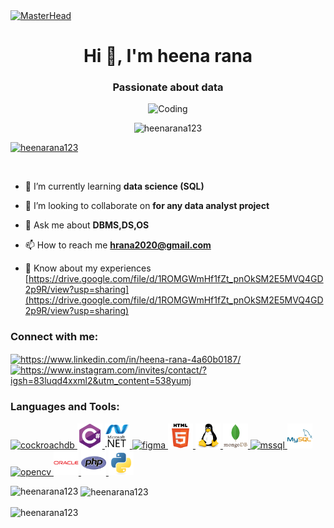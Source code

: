 
<a href="https://media.giphy.com/media/v1.Y2lkPTc5MGI3NjExYzRmd2czd3d0NmNtNTdra29mZTk4YzZhbW5rdXM2ODF4NmI3bXJqeSZlcD12MV9pbnRlcm5hbF9naWZfYnlfaWQmY3Q9Zw/KX5nwoDX97AtPvKBF6/giphy.gif">
    <img src="https://media.giphy.com/media/v1.Y2lkPTc5MGI3NjExYzRmd2czd3d0NmNtNTdra29mZTk4YzZhbW5rdXM2ODF4NmI3bXJqeSZlcD12MV9pbnRlcm5hbF9naWZfYnlfaWQmY3Q9Zw/KX5nwoDX97AtPvKBF6/giphy.gif" alt="MasterHead" width="2000" height="400">
</a>

<h1 align="center">Hi 👋, I'm heena rana</h1>
<h3 align="center">Passionate about data</h3>

<div style="text-align: center;">
  <img alt="Coding" width="400" src="https://cdn.dribbble.com/users/1162077/screenshots/3848914/programmer.gif" />
</div>
<p align="center">
  <img src="https://komarev.com/ghpvc/?username=heenarana123&label=Profile%20views&color=0e75b6&style=flat" alt="heenarana123" />
</p>




<p align="left"> <a href="https://github.com/ryo-ma/github-profile-trophy"><img src="https://github-profile-trophy.vercel.app/?username=heenarana123" alt="heenarana123" /></a> </p>

<p align="left"> <a href="https://twitter.com/" target="blank"><img src="https://img.shields.io/twitter/follow/?logo=twitter&style=for-the-badge" alt="" /></a> </p>

- 🌱 I’m currently learning **data science (SQL)**

- 👯 I’m looking to collaborate on **for any data analyst project**

- 💬 Ask me about **DBMS,DS,OS**

- 📫 How to reach me **hrana2020@gmail.com**

- 📄 Know about my experiences [https://drive.google.com/file/d/1ROMGWmHf1fZt_pnOkSM2E5MVQ4GD2p9R/view?usp=sharing](https://drive.google.com/file/d/1ROMGWmHf1fZt_pnOkSM2E5MVQ4GD2p9R/view?usp=sharing)

<h3 align="left">Connect with me:</h3>
<p align="left">
<a href="https://linkedin.com/in/https://www.linkedin.com/in/heena-rana-4a60b0187/" target="blank"><img align="center" src="https://raw.githubusercontent.com/rahuldkjain/github-profile-readme-generator/master/src/images/icons/Social/linked-in-alt.svg" alt="https://www.linkedin.com/in/heena-rana-4a60b0187/" height="30" width="40" /></a>
<a href="https://instagram.com/https://www.instagram.com/invites/contact/?igsh=83luqd4xxml2&utm_content=538yumj" target="blank"><img align="center" src="https://raw.githubusercontent.com/rahuldkjain/github-profile-readme-generator/master/src/images/icons/Social/instagram.svg" alt="https://www.instagram.com/invites/contact/?igsh=83luqd4xxml2&utm_content=538yumj" height="30" width="40" /></a>
</p>

<h3 align="left">Languages and Tools:</h3>
<p align="left"> <a href="https://www.cockroachlabs.com/product/cockroachdb/" target="_blank" rel="noreferrer"> <img src="https://cdn.worldvectorlogo.com/logos/cockroachdb.svg" alt="cockroachdb" width="40" height="40"/> </a> <a href="https://www.w3schools.com/cs/" target="_blank" rel="noreferrer"> <img src="https://raw.githubusercontent.com/devicons/devicon/master/icons/csharp/csharp-original.svg" alt="csharp" width="40" height="40"/> </a> <a href="https://dotnet.microsoft.com/" target="_blank" rel="noreferrer"> <img src="https://raw.githubusercontent.com/devicons/devicon/master/icons/dot-net/dot-net-original-wordmark.svg" alt="dotnet" width="40" height="40"/> </a> <a href="https://www.figma.com/" target="_blank" rel="noreferrer"> <img src="https://www.vectorlogo.zone/logos/figma/figma-icon.svg" alt="figma" width="40" height="40"/> </a> <a href="https://www.w3.org/html/" target="_blank" rel="noreferrer"> <img src="https://raw.githubusercontent.com/devicons/devicon/master/icons/html5/html5-original-wordmark.svg" alt="html5" width="40" height="40"/> </a> <a href="https://www.linux.org/" target="_blank" rel="noreferrer"> <img src="https://raw.githubusercontent.com/devicons/devicon/master/icons/linux/linux-original.svg" alt="linux" width="40" height="40"/> </a> <a href="https://www.mongodb.com/" target="_blank" rel="noreferrer"> <img src="https://raw.githubusercontent.com/devicons/devicon/master/icons/mongodb/mongodb-original-wordmark.svg" alt="mongodb" width="40" height="40"/> </a> <a href="https://www.microsoft.com/en-us/sql-server" target="_blank" rel="noreferrer"> <img src="https://www.svgrepo.com/show/303229/microsoft-sql-server-logo.svg" alt="mssql" width="40" height="40"/> </a> <a href="https://www.mysql.com/" target="_blank" rel="noreferrer"> <img src="https://raw.githubusercontent.com/devicons/devicon/master/icons/mysql/mysql-original-wordmark.svg" alt="mysql" width="40" height="40"/> </a> <a href="https://opencv.org/" target="_blank" rel="noreferrer"> <img src="https://www.vectorlogo.zone/logos/opencv/opencv-icon.svg" alt="opencv" width="40" height="40"/> </a> <a href="https://www.oracle.com/" target="_blank" rel="noreferrer"> <img src="https://raw.githubusercontent.com/devicons/devicon/master/icons/oracle/oracle-original.svg" alt="oracle" width="40" height="40"/> </a> <a href="https://www.php.net" target="_blank" rel="noreferrer"> <img src="https://raw.githubusercontent.com/devicons/devicon/master/icons/php/php-original.svg" alt="php" width="40" height="40"/> </a> <a href="https://www.python.org" target="_blank" rel="noreferrer"> <img src="https://raw.githubusercontent.com/devicons/devicon/master/icons/python/python-original.svg" alt="python" width="40" height="40"/> </a> </p>

<p><img align="left" src="https://github-readme-stats.vercel.app/api/top-langs?username=heenarana123&show_icons=true&locale=en&layout=compact" alt="heenarana123" /></p>

<p>&nbsp;<img align="center" src="https://github-readme-stats.vercel.app/api?username=heenarana123&show_icons=true&locale=en" alt="heenarana123" /></p>

<p><img align="center" src="https://github-readme-streak-stats.herokuapp.com/?user=heenarana123&" alt="heenarana123" /></p>
